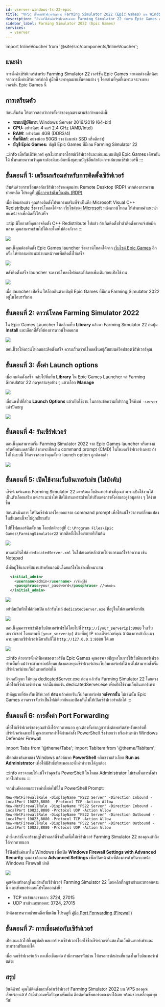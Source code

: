 ```yaml
---
id: vserver-windows-fs-22-epic
title: "VPS: ตั้งค่าเซิร์ฟเวอร์เฉพาะ Farming Simulator 2022 (Epic Games) บน Windows"
description: "ค้นหาวิธีตั้งค่าเซิร์ฟเวอร์เฉพาะ Farming Simulator 22 สำหรับ Epic Games เพื่อเพิ่มประสิทธิภาพการเล่นเกมและประสบการณ์เช่าเซิร์ฟเวอร์ → เรียนรู้เพิ่มเติมตอนนี้"
sidebar_label: Farming Simulator 2022 (Epic Games)
services:
  - vserver
---
```


import InlineVoucher from '@site/src/components/InlineVoucher';

## แนะนำ
การตั้งค่าเซิร์ฟเวอร์สำหรับ Farming Simulator 22 เวอร์ชัน Epic Games จะแตกต่างเล็กน้อยจากการตั้งค่าเซิร์ฟเวอร์ปกติ คู่มือนี้จะพาคุณผ่านขั้นตอนต่าง ๆ โดยเน้นที่จุดที่เฉพาะเจาะจงของเวอร์ชัน Epic Games นี้
<InlineVoucher />

## การเตรียมตัว

ก่อนเริ่มต้น ให้ตรวจสอบว่าการตั้งค่าของคุณตรงตามข้อกำหนดดังนี้:
- **ระบบปฏิบัติการ:** Windows Server 2016/2019 (64-bit)
- **CPU:** อย่างน้อย 4 คอร์ 2.4 GHz (AMD/Intel)
- **RAM:** อย่างน้อย 4GB (DDR3/4)
- **พื้นที่ดิสก์:** อย่างน้อย 50GB ว่าง (แนะนำ SSD หรือดีกว่า)
- **บัญชี Epic Games:** บัญชี Epic Games ที่มีเกม Farming Simulator 22

:::info
เมื่อรันเซิร์ฟเวอร์ คุณไม่สามารถโฮสต์เซิร์ฟเวอร์และเล่นเกมบนบัญชี Epic Games เดียวกันได้ นั่นหมายความว่าคุณจะต้องมีเกมอีกหนึ่งชุดบนบัญชีอื่นถ้าต้องการเล่นบนเซิร์ฟเวอร์นี้
:::

## ขั้นตอนที่ 1: เตรียมพร้อมสำหรับการติดตั้งเซิร์ฟเวอร์
เริ่มต้นด้วยการเชื่อมต่อกับเซิร์ฟเวอร์ของคุณผ่าน Remote Desktop (RDP) หากต้องการความช่วยเหลือ โปรดดูที่ [คู่มือการเข้าถึงเบื้องต้น (RDP)](vserver-windows-userdp.md)

เมื่อเชื่อมต่อแล้ว คุณต้องติดตั้งโปรแกรมเสริมที่จำเป็นคือ Microsoft Visual C++ Redistribute ซึ่งดาวน์โหลดได้จาก [เว็บไซต์ของ Microsoft](https://learn.microsoft.com/en-US/cpp/windows/latest-supported-vc-redist?view=msvc-170) หลังดาวน์โหลด ให้ทำตามคำแนะนำบนหน้าจอเพื่อติดตั้งให้เสร็จ

:::tip
มีโอกาสที่คุณอาจติดตั้ง C++ Redistribute ไปแล้ว ถ้าเกิดติดตั้งซ้ำตัวติดตั้งอาจแจ้งข้อผิดพลาด คุณสามารถข้ามไปได้เลยโดยไม่ต้องกังวล
:::

![](https://screensaver01.zap-hosting.com/index.php/s/9kjW9QdoWtwRAbW/preview.png)

ตอนนี้คุณต้องติดตั้ง Epic Games launcher ซึ่งดาวน์โหลดได้จาก [เว็บไซต์ Epic Games](https://store.epicgames.com/en-US/download) อีกครั้ง ให้ทำตามคำแนะนำบนหน้าจอเพื่อติดตั้งให้เสร็จ

![](https://screensaver01.zap-hosting.com/index.php/s/msGyRYr5cxoSti5/preview.png)

หลังติดตั้งเสร็จ launcher จะดาวน์โหลดไฟล์และอัปเดตเพิ่มเติมก่อนเปิดใช้งาน

![](https://screensaver01.zap-hosting.com/index.php/s/Bzya5Tzj8sY7RY2/preview)

เมื่อ launcher เปิดขึ้น ให้ล็อกอินด้วยบัญชี Epic Games ที่มีเกม Farming Simulator 2022 อยู่ในไลบรารีเกม

## ขั้นตอนที่ 2: ดาวน์โหลด Farming Simulator 2022

ใน Epic Games Launcher ให้คลิกแท็บ **Library** แล้วหา Farming Simulator 22 กดปุ่ม **Install** และเลือกที่ตั้งที่ต้องการดาวน์โหลดเกม

![](https://screensaver01.zap-hosting.com/index.php/s/s9SxMgLtQHtwTPQ/preview)

ตอนนี้รอให้ดาวน์โหลดและติดตั้งเสร็จ ความเร็วดาวน์โหลดขึ้นอยู่กับแบนด์วิดท์ของเซิร์ฟเวอร์คุณ

## ขั้นตอนที่ 3: ตั้งค่า Launch options

เมื่อเกมติดตั้งเสร็จ กลับไปที่แท็บ **Library** ใน Epic Games Launcher หา Farming Simulator 22 กดจุดสามจุดข้าง ๆ แล้วเลือก **Manage**

![](https://screensaver01.zap-hosting.com/index.php/s/t63G5XzxwpaLje9/preview)

เลื่อนลงไปที่ส่วน **Launch Options** แล้วเปิดใช้งาน ในกล่องข้อความที่ปรากฏ ให้พิมพ์ `-server` แล้วปิดเมนู

![](https://screensaver01.zap-hosting.com/index.php/s/HLAXkbdpanAFfbS/preview)

## ขั้นตอนที่ 4: รันเซิร์ฟเวอร์

ตอนนี้คุณสามารถเริ่ม Farming Simulator 2022 จาก Epic Games launcher หรือทางชอร์ตคัตบนเดสก์ท็อป เกมจะเปิดผ่าน command prompt (CMD) ในโหมดเซิร์ฟเวอร์เฉพาะ ถ้าไม่ใช่แบบนี้ ให้ตรวจสอบว่าคุณตั้งค่า launch option ถูกต้องแล้ว

![](https://screensaver01.zap-hosting.com/index.php/s/Bf5LX72LWNwSFib/preview)

## ขั้นตอนที่ 5: เปิดใช้งานเว็บอินเทอร์เฟซ (ไม่บังคับ)

เซิร์ฟเวอร์เฉพาะ Farming Simulator 22 มาพร้อมเว็บอินเทอร์เฟซที่คุณสามารถเปิดใช้งานได้ เป็นตัวเลือกเสริม แต่เราแนะนำให้เปิดใช้งานเพราะช่วยให้ปรับแต่งการตั้งค่าและดูข้อมูลต่าง ๆ ได้ง่ายขึ้น

ก่อนดำเนินการ ให้ปิดเซิร์ฟเวอร์โดยออกจาก command prompt เพื่อให้แน่ใจว่าการเปลี่ยนแปลงในขั้นตอนนี้จะไม่ถูกเขียนทับ

ไปที่โฟลเดอร์ติดตั้งเกม โดยปกติจะอยู่ที่ `C:\Program Files\Epic Games\FarmingSimulator22` หากติดตั้งในไดเรกทอรีเริ่มต้น

![](https://screensaver01.zap-hosting.com/index.php/s/yoqHoDAFZFkP2Ps/preview)

หาและเปิดไฟล์ `dedicatedServer.xml` ในโฟลเดอร์หลักด้วยโปรแกรมแก้ไขข้อความ เช่น Notepad

ตั้งชื่อผู้ใช้และรหัสผ่านสำหรับแอดมินโดยแก้ไขในช่องที่เหมาะสม
```xml
  <initial_admin>
    <username>admin</username> //ชื่อผู้ใช้
    <passphrase>your_password</passphrase> //รหัสผ่าน
  </initial_admin>
```

![](https://screensaver01.zap-hosting.com/index.php/s/gks4Pswpyc3Wcix/preview)

อย่าลืมบันทึกไฟล์ก่อนปิด แล้วรันไฟล์ `dedicatedServer.exe` ที่อยู่ในโฟลเดอร์เดียวกัน

![](https://screensaver01.zap-hosting.com/index.php/s/KjNeS5E8BLEgnnH/preview)

ตอนนี้คุณควรจะเข้าถึงเว็บอินเทอร์เฟซได้โดยไปที่ `http://[your_serverip]:8080` ในเว็บเบราว์เซอร์ โดยแทนที่ `[your_serverip]` ด้วยที่อยู่ IP ของเซิร์ฟเวอร์คุณ ถ้าต้องการเข้าถึงแผงควบคุมบนเซิร์ฟเวอร์เดียวกันก็ใช้ `http://127.0.0.1:8080` ได้เลย

![](https://screensaver01.zap-hosting.com/index.php/s/n96fcAxyxBnfjyL/preview)

:::info
ด้วยการตั้งค่าพิเศษของเวอร์ชัน Epic Games คุณอาจเจอปัญหาในการใช้เว็บอินเทอร์เฟซอย่างเต็มที่ แม้ว่าจะสามารถเปลี่ยนแปลงและหยุดเซิร์ฟเวอร์ผ่านเว็บอินเทอร์เฟซได้ แต่ไม่สามารถสั่งเริ่มเซิร์ฟเวอร์ผ่านเว็บอินเทอร์เฟซได้

ถ้าเจอปัญหา ให้หยุด dedicatedServer.exe ก่อน แล้วรัน Farming Simulator 22 โดยตรงเพื่อให้เซิร์ฟเวอร์ทำงาน จากนั้นค่อยรัน dedicatedServer.exe เพื่อเปิดใช้งานเว็บอินเทอร์เฟซ

สำคัญมากที่ต้องรันเซิร์ฟเวอร์ **ก่อน** แล้วค่อยรันเว็บอินเทอร์เฟซ **หลังจากนั้น** ไม่เช่นนั้น Epic Games อาจตรวจจับว่าเป็นไฟล์เดียวกันและป้องกันไม่ให้เปิดเซิร์ฟเวอร์หลักได้
:::

## ขั้นตอนที่ 6: การตั้งค่า Port Forwarding

เพื่อให้เซิร์ฟเวอร์ของคุณเข้าถึงได้จากภายนอก คุณต้องตั้งค่ากฎการส่งต่อพอร์ตสำหรับพอร์ตที่เซิร์ฟเวอร์เฉพาะใช้ คุณสามารถทำได้ผ่านคำสั่ง PowerShell ซึ่งง่ายกว่า หรือผ่านหน้า Windows Defender Firewall

import Tabs from '@theme/Tabs';
import TabItem from '@theme/TabItem';

<Tabs>
<TabItem value="powershell" label="ผ่าน Powershell" default>

เปิดกล่องค้นหาของ Windows แล้วค้นหา **PowerShell** คลิกขวาแล้วเลือก **Run as Administrator** เพื่อให้มีสิทธิ์เพียงพอและตั้งค่าทำงานได้ถูกต้อง

:::info
ตรวจสอบให้แน่ใจว่าคุณรัน PowerShell ในโหมด Administrator ไม่เช่นนั้นการตั้งค่าอาจไม่ทำงาน
:::

จากนั้นคัดลอกและวางคำสั่งต่อไปนี้ใน PowerShell Prompt:
```
New-NetFirewallRule -DisplayName "FS22 Server" -Direction Inbound -LocalPort 10823,8080  -Protocol TCP -Action Allow
New-NetFirewallRule -DisplayName "FS22 Server" -Direction Inbound -LocalPort 10823,8080 -Protocol UDP -Action Allow
New-NetFirewallRule -DisplayName "FS22 Server" -Direction Outbound -LocalPort 10823,8080 -Protocol TCP -Action Allow
New-NetFirewallRule -DisplayName "FS22 Server" -Direction Outbound -LocalPort 10823,8080 -Protocol UDP -Action Allow
```

คำสั่งเหล่านี้จะสร้างกฎไฟร์วอลล์ที่จำเป็นเพื่อให้เซิร์ฟเวอร์ Farming Simulator 22 ของคุณเข้าถึงได้จากภายนอก

</TabItem>

<TabItem value="windefender" label="ผ่าน Windows Defender">

ใช้ฟังก์ชันค้นหาใน Windows เพื่อเปิด **Windows Firewall Settings with Advanced Security** คุณอาจต้องกด **Advanced Settings** เพื่อเปิดหน้าต่างที่ต้องการถ้าเปิดจากหน้า Windows Firewall ปกติ

![](https://github.com/zaphosting/docs/assets/42719082/5fb9f943-7e51-4d8f-9df4-2f5ff60857d3)

คุณต้องสร้างกฎใหม่สำหรับเซิร์ฟเวอร์ Farming Simulator 22 โดยคลิกที่กฎขาเข้าและขาออกตามนี้ และเพิ่มพอร์ตและโปรโตคอลดังนี้:
- TCP ขาเข้าและขาออก: 3724, 27015
- UDP ขาเข้าและขาออก: 3724, 27015

ถ้าต้องการความช่วยเหลือเพิ่มเติม โปรดดูที่ [คู่มือ Port Forwarding (Firewall)](vserver-windows-port.md)

</TabItem>
</Tabs>

## ขั้นตอนที่ 7: การเชื่อมต่อกับเซิร์ฟเวอร์
เปิดเกมแล้วไปที่เมนูมัลติเพลเยอร์ หาเซิร์ฟเวอร์โดยใช้ชื่อเซิร์ฟเวอร์ที่แสดงในเว็บอินเทอร์เฟซและสามารถปรับแต่งได้

เมื่อเจอเซิร์ฟเวอร์แล้ว กดเพื่อเชื่อมต่อ ถ้ามีการขอรหัสผ่าน ให้กรอกรหัสผ่านที่แสดงในเว็บอินเทอร์เฟซด้วย

## สรุป

ยินดีด้วย! คุณได้ติดตั้งและตั้งค่าเซิร์ฟเวอร์ Farming Simulator 2022 บน VPS ของคุณเรียบร้อยแล้ว! ถ้ามีคำถามหรือปัญหาเพิ่มเติม ติดต่อทีมซัพพอร์ตของเราได้เลย พร้อมช่วยเหลือคุณทุกวัน!

<InlineVoucher />
